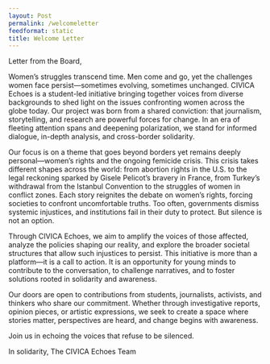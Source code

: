 ```yaml
---
layout: Post
permalink: /welcomeletter
feedformat: static
title: Welcome Letter
---
```


Letter from the Board, 

Women’s struggles transcend time. Men come and go, yet the challenges women face persist—sometimes evolving, sometimes unchanged. CIVICA Echoes is a student-led initiative bringing together voices from diverse backgrounds to shed light on the issues confronting women across the globe today. Our project was born from a shared conviction: that journalism, storytelling, and research are powerful forces for change. In an era of fleeting attention spans and deepening polarization, we stand for informed dialogue, in-depth analysis, and cross-border solidarity.

Our focus is on a theme that goes beyond borders yet remains deeply personal—women’s rights and the ongoing femicide crisis. This crisis takes different shapes across the world: from abortion rights in the U.S. to the legal reckoning sparked by Gisele Pelicot’s bravery in France, from Turkey’s withdrawal from the Istanbul Convention to the struggles of women in conflict zones. Each story reignites the debate on women’s rights, forcing societies to confront uncomfortable truths. Too often, governments dismiss systemic injustices, and institutions fail in their duty to protect. But silence is not an option.

Through CIVICA Echoes, we aim to amplify the voices of those affected, analyze the policies shaping our reality, and explore the broader societal structures that allow such injustices to persist. This initiative is more than a platform—it is a call to action. It is an opportunity for young minds to contribute to the conversation, to challenge narratives, and to foster solutions rooted in solidarity and awareness.

Our doors are open to contributions from students, journalists, activists, and thinkers who share our commitment. Whether through investigative reports, opinion pieces, or artistic expressions, we seek to create a space where stories matter, perspectives are heard, and change begins with awareness.

Join us in echoing the voices that refuse to be silenced.

In solidarity,
The CIVICA Echoes Team
